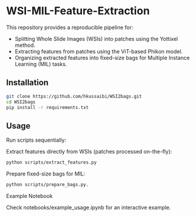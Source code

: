 # WSI-MIL-Feature-Extraction

This repository provides a reproducible pipeline for:

- Splitting Whole Slide Images (WSIs) into patches using the Yottixel method.
- Extracting features from patches using the ViT-based Phikon model.
- Organizing extracted features into fixed-size bags for Multiple Instance Learning (MIL) tasks.

## Installation

```bash
git clone https://github.com/hkussaibi/WSI2bags.git
cd WSI2bags
pip install -r requirements.txt
```

## Usage
Run scripts sequentially:

Extract features directly from WSIs (patches processed on-the-fly):

```bash
python scripts/extract_features.py
```
Prepare fixed-size bags for MIL:

```bash
python scripts/prepare_bags.py.
```

Example Notebook

Check notebooks/example_usage.ipynb for an interactive example.